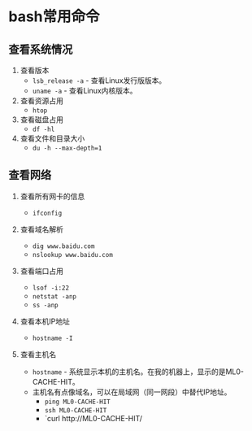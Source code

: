 # bash常用命令

## 查看系统情况
1. 查看版本
    * `lsb_release -a` - 查看Linux发行版版本。
    * `uname -a` - 查看Linux内核版本。
1. 查看资源占用
    * `htop`
1. 查看磁盘占用
    * `df -hl`
1. 查看文件和目录大小
    * `du -h --max-depth=1`

## 查看网络
1. 查看所有网卡的信息
    * `ifconfig`
1. 查看域名解析
    * `dig www.baidu.com`
    * `nslookup www.baidu.com`
1. 查看端口占用
    * `lsof -i:22`
    * `netstat -anp`
    * `ss -anp`
1. 查看本机IP地址
    * `hostname -I`

1. 查看主机名
    * `hostname` - 系统显示本机的主机名。在我的机器上，显示的是ML0-CACHE-HIT。
    * 主机名有点像域名，可以在局域网（同一网段）中替代IP地址。
        * `ping ML0-CACHE-HIT`
        * `ssh ML0-CACHE-HIT`
        * `curl http://ML0-CACHE-HIT/
